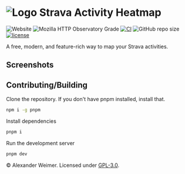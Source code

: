 # ![Logo](https://github.com/sudolev/StravaMultiMapper/assets/61996958/3ac93fc4-6c78-460b-b964-22db9b5045d2) Strava Activity Heatmap

![Website](https://img.shields.io/website?url=https%3A%2F%2Fstravamap.pages.dev%2F)
![Mozilla HTTP Observatory Grade](https://img.shields.io/mozilla-observatory/grade-score/stravamap.pages.dev)
[![CI](https://github.com/sudolev/StravaMultiMapper/actions/workflows/ci.yml/badge.svg)](https://github.com/sudolev/StravaMultiMapper/actions/workflows/ci.yml)
![GitHub repo size](https://img.shields.io/github/repo-size/sudolev/StravaMultiMapper)
[![license](https://img.shields.io/github/license/sudolev/StravaMultiMapper)](https://github.com/sudolev/StravaMultiMapper/blob/main/LICENSE)

A free, modern, and feature-rich way to map your Strava activities.

## Screenshots

## Contributing/Building

Clone the repository. If you don't have pnpm installed, install that.

```bash
npm i -g pnpm
```

Install dependencies

```bash
pnpm i
```

Run the development server

```bash
pnpm dev
```

© Alexander Weimer. Licensed under [GPL-3.0](./LICENSE).
